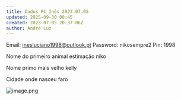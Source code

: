 ```yaml
---
title: Dados PC Inês 2023.07.05
updated: 2025-09-30 08:45
created: 2023-07-05 20:37:06Z
author: André Luz
---
```


Email: [inesluciano1998@outlook.pt](mailto:inesluciano1998@outlook.pt)
Password: nikosempre2
Pin: 1998

Nome do primeiro animal estimação
niko

Nome primo mais velho
kelly

Cidade onde nasceu
faro

![image.png](image-106.png)